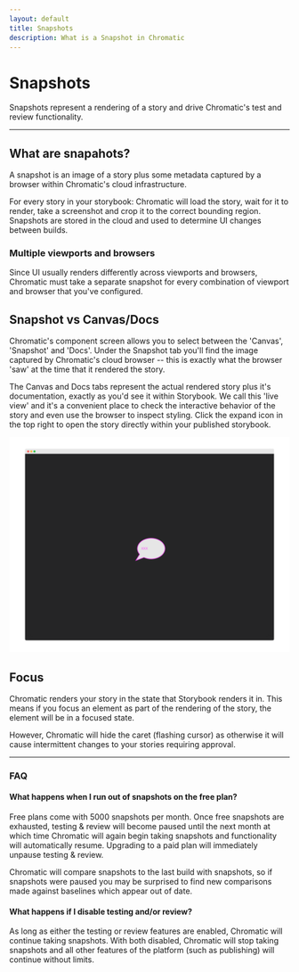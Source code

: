 ```yaml
---
layout: default
title: Snapshots
description: What is a Snapshot in Chromatic
---
```


# Snapshots

Snapshots represent a rendering of a story and drive Chromatic's test and review functionality.

---

## What are snapahots?

A snapshot is an image of a story plus some metadata captured by a browser within Chromatic's cloud infrastructure.

For every story in your storybook: Chromatic will load the story, wait for it to render, take a screenshot and crop it to the correct bounding region. Snapshots are stored in the cloud and used to determine UI changes between builds.

### Multiple viewports and browsers

Since UI usually renders differently across viewports and browsers, Chromatic must take a separate snapshot for every combination of viewport and browser that you've configured.

## Snapshot vs Canvas/Docs

Chromatic's component screen allows you to select between the 'Canvas', 'Snapshot' and 'Docs'. Under the Snapshot tab you'll find the image captured by Chromatic's cloud browser -- this is exactly what the browser 'saw' at the time that it rendered the story.

The Canvas and Docs tabs represent the actual rendered story plus it's documentation, exactly as you'd see it within Storybook. We call this 'live view' and it's a convenient place to check the interactive behavior of the story and even use the browser to inspect styling. Click the expand icon in the top right to open the story directly within your published storybook.

![Story Page](img/xxx-page.png)

## Focus

Chromatic renders your story in the state that Storybook renders it in. This means if you focus an element as part of the rendering of the story, the element will be in a focused state.

However, Chromatic will hide the caret (flashing cursor) as otherwise it will cause intermittent changes to your stories requiring approval.

---

### FAQ

#### What happens when I run out of snapshots on the free plan?

Free plans come with 5000 snapshots per month. Once free snapshots are exhausted, testing & review will become paused until the next month at which time Chromatic will again begin taking snapshots and functionality will automatically resume. Upgrading to a paid plan will immediately unpause testing & review.

Chromatic will compare snapshots to the last build with snapshots, so if snapshots were paused you may be surprised to find new comparisons made against baselines which appear out of date.

#### What happens if I disable testing and/or review?

As long as either the testing or review features are enabled, Chromatic will continue taking snapshots. With both disabled, Chromatic will stop taking snapshots and all other features of the platform (such as publishing) will continue without limits.

